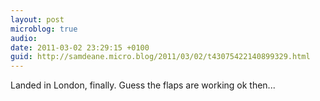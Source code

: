```yaml
---
layout: post
microblog: true
audio: 
date: 2011-03-02 23:29:15 +0100
guid: http://samdeane.micro.blog/2011/03/02/t43075422140899329.html
---
```

Landed in London, finally. Guess the flaps are working ok then...
